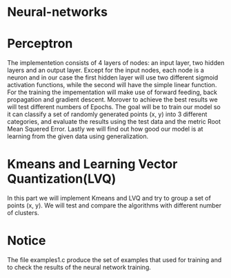 # Neural-networks

# Perceptron
The implementetion consists of 4 layers of nodes: an input layer, two hidden layers and an output layer. Except for the input nodes, each node is a neuron and in our case the first hidden layer will use two different sigmoid activation functions, while the second will have the simple linear function. For the training the impementation will make use of forward feeding, back propagation and gradient descent. Morover to achieve the best results we will test different numbers of Epochs. The goal will be to train our model so it can classify a set of randomly generated points (x, y) into 3 different categories, and evaluate the results using the test data and the metric Root Mean Squered Error. Lastly we will find out how good our model is at learning from the given data using generalization.

# Kmeans and Learning Vector Quantization(LVQ)
In this part we will implement Kmeans and LVQ and try to group a set of points (x, y). We will test and compare the algorithms with different number of clusters.

# Notice
The file examples1.c produce the set of examples that used for training and to check the results of the neural network training.
